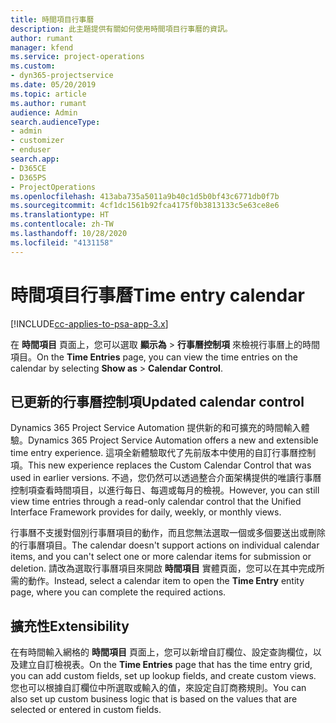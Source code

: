 ```yaml
---
title: 時間項目行事曆
description: 此主題提供有關如何使用時間項目行事曆的資訊。
author: rumant
manager: kfend
ms.service: project-operations
ms.custom:
- dyn365-projectservice
ms.date: 05/20/2019
ms.topic: article
ms.author: rumant
audience: Admin
search.audienceType:
- admin
- customizer
- enduser
search.app:
- D365CE
- D365PS
- ProjectOperations
ms.openlocfilehash: 413aba735a5011a9b40c1d5b0bf43c6771db0f7b
ms.sourcegitcommit: 4cf1dc1561b92fca4175f0b3813133c5e63ce8e6
ms.translationtype: HT
ms.contentlocale: zh-TW
ms.lasthandoff: 10/28/2020
ms.locfileid: "4131158"
---
```

# <a name="time-entry-calendar"></a><span data-ttu-id="6190a-103">時間項目行事曆</span><span class="sxs-lookup"><span data-stu-id="6190a-103">Time entry calendar</span></span>

[!INCLUDE[cc-applies-to-psa-app-3.x](../includes/cc-applies-to-psa-app-3x.md)]

<span data-ttu-id="6190a-104">在 **時間項目** 頁面上，您可以選取 **顯示為** \> **行事曆控制項** 來檢視行事曆上的時間項目。</span><span class="sxs-lookup"><span data-stu-id="6190a-104">On the **Time Entries** page, you can view the time entries on the calendar by selecting **Show as** \> **Calendar Control**.</span></span>

## <a name="updated-calendar-control"></a><span data-ttu-id="6190a-105">已更新的行事曆控制項</span><span class="sxs-lookup"><span data-stu-id="6190a-105">Updated calendar control</span></span>

<span data-ttu-id="6190a-106">Dynamics 365 Project Service Automation 提供新的和可擴充的時間輸入體驗。</span><span class="sxs-lookup"><span data-stu-id="6190a-106">Dynamics 365 Project Service Automation offers a new and extensible time entry experience.</span></span> <span data-ttu-id="6190a-107">這項全新體驗取代了先前版本中使用的自訂行事曆控制項。</span><span class="sxs-lookup"><span data-stu-id="6190a-107">This new experience replaces the Custom Calendar Control that was used in earlier versions.</span></span> <span data-ttu-id="6190a-108">不過，您仍然可以透過整合介面架構提供的唯讀行事曆控制項查看時間項目，以進行每日、每週或每月的檢視。</span><span class="sxs-lookup"><span data-stu-id="6190a-108">However, you can still view time entries through a read-only calendar control that the Unified Interface Framework provides for daily, weekly, or monthly views.</span></span>

<span data-ttu-id="6190a-109">行事曆不支援對個別行事曆項目的動作，而且您無法選取一個或多個要送出或刪除的行事曆項目。</span><span class="sxs-lookup"><span data-stu-id="6190a-109">The calendar doesn't support actions on individual calendar items, and you can't select one or more calendar items for submission or deletion.</span></span> <span data-ttu-id="6190a-110">請改為選取行事曆項目來開啟 **時間項目** 實體頁面，您可以在其中完成所需的動作。</span><span class="sxs-lookup"><span data-stu-id="6190a-110">Instead, select a calendar item to open the **Time Entry** entity page, where you can complete the required actions.</span></span>

## <a name="extensibility"></a><span data-ttu-id="6190a-111">擴充性</span><span class="sxs-lookup"><span data-stu-id="6190a-111">Extensibility</span></span>

<span data-ttu-id="6190a-112">在有時間輸入網格的 **時間項目** 頁面上，您可以新增自訂欄位、設定查詢欄位，以及建立自訂檢視表。</span><span class="sxs-lookup"><span data-stu-id="6190a-112">On the **Time Entries** page that has the time entry grid, you can add custom fields, set up lookup fields, and create custom views.</span></span> <span data-ttu-id="6190a-113">您也可以根據自訂欄位中所選取或輸入的值，來設定自訂商務規則。</span><span class="sxs-lookup"><span data-stu-id="6190a-113">You can also set up custom business logic that is based on the values that are selected or entered in custom fields.</span></span>

